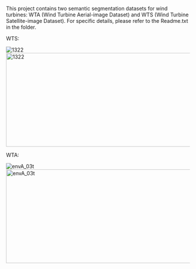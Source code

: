This project contains two semantic segmentation datasets for wind turbines: WTA (Wind Turbine Aerial-image Dataset) and WTS (Wind Turbine Satellite-image Dataset). For specific details, please refer to the Readme.txt in the folder.

WTS:

![1322](https://github.com/user-attachments/assets/e0b08ab5-2317-4785-8370-3978a691a7c3)
<img width="512" height="256" alt="1322" src="https://github.com/user-attachments/assets/ec4baf3b-4eca-4ef3-a4bb-c257458bdcc4" />

WTA:

![envA_03t](https://github.com/user-attachments/assets/2c929a08-699d-46eb-bb5f-07ee441bc763)
<img width="512" height="256" alt="envA_03t" src="https://github.com/user-attachments/assets/32fce213-e8b0-4d41-95eb-9fd3277465cf" />
